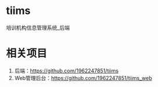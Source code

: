 # tiims
培训机构信息管理系统_后端

# 相关项目
1. 后端：https://github.com/1962247851/tiims
2. Web管理后台：https://github.com/1962247851/tiims_web
